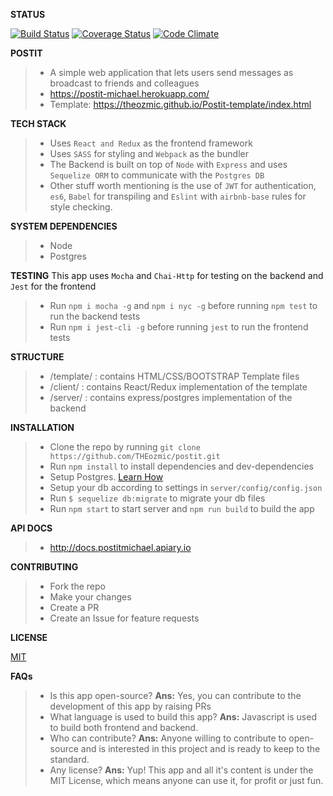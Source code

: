 **STATUS**

[![Build Status](https://travis-ci.org/THEozmic/postit.svg?branch=master)](https://travis-ci.org/THEozmic/postit) [![Coverage Status](https://coveralls.io/repos/github/THEozmic/postit/badge.svg)](https://coveralls.io/github/THEozmic/postit) [![Code Climate](https://codeclimate.com/github/THEozmic/postit/badges/gpa.svg)](https://codeclimate.com/github/THEozmic/postit)

**POSTIT**
> - A simple web application that lets users send messages as broadcast to friends and colleagues
> - https://postit-michael.herokuapp.com/
> - Template: https://theozmic.github.io/Postit-template/index.html

**TECH STACK**
> - Uses `React and Redux` as the frontend framework
> - Uses `SASS` for styling and `Webpack` as the bundler
> - The Backend is built on top of `Node` with `Express` and uses `Sequelize ORM` to communicate with the `Postgres DB`
> - Other stuff worth mentioning is the use of `JWT` for authentication, `es6`, `Babel` for transpiling and `Eslint` with `airbnb-base` rules for style checking.

**SYSTEM DEPENDENCIES**
> - Node
> - Postgres

**TESTING**
This app uses `Mocha` and `Chai-Http` for testing on the backend and `Jest` for the frontend
> - Run `npm i mocha -g` and `npm i nyc -g` before running `npm test` to run the backend tests
> - Run `npm i jest-cli -g` before running `jest` to run the frontend tests

**STRUCTURE**
> - /template/ : contains HTML/CSS/BOOTSTRAP Template files
> - /client/ : contains React/Redux implementation of the template
> - /server/ : contains express/postgres implementation of the backend

**INSTALLATION**
> - Clone the repo by running `git clone https://github.com/THEozmic/postit.git`
> - Run `npm install` to install dependencies and dev-dependencies
> - Setup Postgres. [Learn How](https://www.tutorialspoint.com/postgresql/postgresql_environment.htm)
> - Setup your db according to settings in `server/config/config.json`
> - Run `$ sequelize db:migrate` to migrate your db files
> - Run `npm start` to start server and `npm run build` to build the app

**API DOCS**
> - http://docs.postitmichael.apiary.io

**CONTRIBUTING**
> - Fork the repo
> - Make your changes
> - Create a PR
> - Create an Issue for feature requests

**LICENSE**

[MIT](https://github.com/THEozmic/postit/blob/master/LICENSE)

**FAQs**
> - Is this app open-source?
  __Ans:__ Yes, you can contribute to the development of this app by raising PRs
> - What language is used to build this app?
  __Ans:__ Javascript is used to build both frontend and backend.
> - Who can contribute?
  __Ans:__ Anyone willing to contribute to open-source and is interested in this project and is ready to keep to the standard.
> - Any license?
  __Ans:__ Yup! This app and all it's content is under the MIT License, which means anyone can use it, for profit or just fun.
